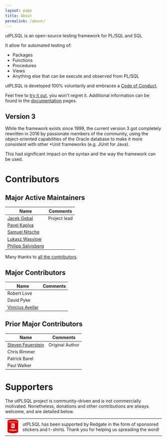 ```yaml
---
layout: page
title: About
permalink: /about/
---
```


utPLSQL is an open-source testing framework for PL/SQL and SQL

It allow for automated testing of:

* Packages
* Functions
* Procedures
* Views
* Anything else that can be execute and observed from PL/SQL

utPLSQL is developed 100% voluntarily and embraces a [Code of Conduct](https://github.com/utPLSQL/utPLSQL/blob/develop/CODE_OF_CONDUCT.md).

Feel free to [try it out](/downloads), you won't regret it.
Additional information can be found in the [documentation](/documentation) pages.


## Version 3

While the framework exists since 1999, the current version 3 got completely rewritten in 2016 by passionate members of 
the community, using the object-oriented capabilities of the Oracle database to make it more consistent with other
*Unit frameworks (e.g. JUnit for Java). 
  
This had significant impact on the syntax and the way the framework can be used.
   
# Contributors

## Major Active Maintainers

| Name                                                  | Comments  
| ----------------------------------------------------- | --------------
| [Jacek Gebal](https://twitter.com/GebalJacek/)        | Project lead 
| [Pavel Kaplya](https://twitter.com/Pazus)             | 
| [Samuel Nitsche](https://twitter.com/Der_Pesse)       |
| [Lukasz Wasylow](https://twitter.com/Baalowy)         |
| [Philipp Salvisberg](https://twitter.com/phsalvisberg)|

Many thanks to [all the contributors](https://github.com/utPLSQL/utPLSQL/graphs/contributors).

## Major Contributors

| Name                                               | Comments  
| -------------------------------------------------- | --------------
| Robert Love                                        |  
| David Pyke                                         | 
| [Vinicius Avellar](https://twitter.com/mrvmoreira) |

## Prior Major Contributors

| Name                                              | Comments  
| ------------------------------------------------- | --------------
| [Steven Feuerstein](http://stevenfeuerstein.com/) | Original Author  
| Chris Rimmer                                      | 
| Patrick Barel                                     |
| Paul Walker                                       |

# Supporters

The utPLSQL project is community-driven and is not commercially motivated. Nonetheless, donations and other contributions are always welcome, and are detailed below.

<table>
<tbody>
<tr>
<td><a href="https://www.red-gate.com/hub/events/open-source-projects" rel="nofollow"><img src="docs/images/supported_by_redgate_100.png" alt="supported_by_redgate" style="max-width:100%;"></a></td>
<td>utPLSQL has been supported by Redgate in the form of sponsored stickers and t-shirts. Thank you for helping us spreading the word!</td>
</tr>
</tbody>
</table>